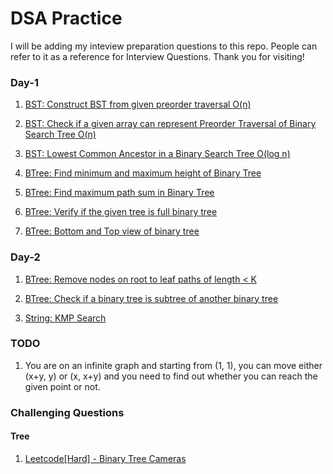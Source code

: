 # DSA Practice

I will be adding my inteview preparation questions to this repo.
People can refer to it as a reference for Interview Questions.
Thank you for visiting!


### Day-1

1. [BST: Construct BST from given preorder traversal O(n)](../blob/DS/BST/preorder_to_bst.cpp)

2. [BST: Check if a given array can represent Preorder Traversal of Binary Search Tree O(n)](../blob/DS/BST/verify_preorder_for_bst.cpp)

3. [BST: Lowest Common Ancestor in a Binary Search Tree O(log n)](../blob/DS/BST/Lowest_Common_Ancestor.cpp)

4. [BTree: Find minimum and maximum height of Binary Tree](../blob/DS/Binary%20Tree/min_max_depth.cpp)

5. [BTree: Find maximum path sum in Binary Tree](../blob/DS/Binary%20Tree/max_path_sum.cpp)

6. [BTree: Verify if the given tree is full binary tree](../blob/DS/Binary%20Tree/full_binary_tree.cpp)

7. [BTree: Bottom and Top view of binary tree](../blob/DS/Binary%20Tree/bottom_top_view.cpp)

### Day-2

1. [BTree: Remove nodes on root to leaf paths of length < K](../blob/DS/Binary%20Tree/remove_path_less_than_k.cpp)

2. [BTree: Check if a binary tree is subtree of another binary tree](../blob/DS/Binary%20Tree/subtree_or_not.cpp)

3. [String: KMP Search](../blob/Algorithms/String/KMP_Pattern_Detection.cpp)


### TODO

1. You are on an infinite graph and starting from (1, 1), you can move either (x+y, y) or (x, x+y) and you need to find out whether you can reach the given point or not.

### Challenging Questions

#### Tree

1. [Leetcode[Hard] - Binary Tree Cameras](https://leetcode.com/problems/binary-tree-cameras/)
